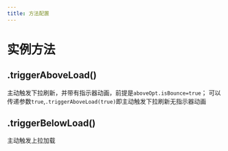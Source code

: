 ```yaml
---
title: 方法配置
---
```

# 实例方法

## .triggerAboveLoad()
主动触发下拉刷新，并带有指示器动画，前提是`aboveOpt.isBounce=true`；
可以传递参数`true`,`.triggerAboveLoad(true)`即主动触发下拉刷新无指示器动画

## .triggerBelowLoad()
主动触发上拉加载